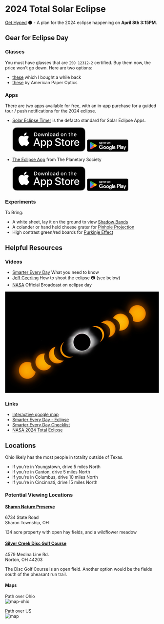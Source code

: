 # 2024 Total Solar Eclipse
[Get Hyped](https://youtu.be/AwlGxVcVNNw?feature=shared) 🌑  - A plan for the 2024 eclipse happening on **April 8th 3:15PM**.  

## Gear for Eclipse Day

### Glasses
You must have glasses that are `ISO 12312-2` certified. Buy them now, the price won't go down. Here are two options:
 - [these](https://www.amazon.com/gp/product/B01N9T9CZL/ref=ppx_yo_dt_b_asin_title_o00_s00?ie=UTF8&psc=1) which I bought a while back
 - [these](https://www.eclipseglasses.com/collections/eclipse-glasses-stock?sca_ref=2753051.yTIACw5DUs) by American Paper Optics

### Apps
There are two apps available for free, with an in-app purchase for a guided tour / push notifications for the 2024 eclipse.

 - [Solar Eclipse Timer](https://www.solareclipsetimer.com) is the defacto standard for Solar Eclipse Apps.  
   
    [![download-ios](./assets/app-store-badge.svg)](https://apps.apple.com/us/app/solar-eclipse-timer/id1203105865?platform=iphone)
    [![download-android](./assets/play-store-badge.png)](https://play.google.com/store/apps/details?id=com.foxwoodastronomy.solareclipsetimer)
 - [The Eclipse App](https://theeclipse.company/app) from The Planetary Society
   
    [![download-ios](./assets/app-store-badge.svg)](https://apps.apple.com/us/app/the-eclipse-app/id6476629038)
    [![download-android](./assets/play-store-badge.png)](h[ttps://play.google.com/store/apps/details?id=com.foxwoodastronomy.solareclipsetimer](https://play.google.com/store/apps/details?id=com.theeclipsecompany.theeclipseapp))

### Experiments

To Bring:
 - A white sheet, lay it on the ground to view [Shadow Bands](https://en.wikipedia.org/wiki/Shadow_bands) 
 - A colander or hand held cheese grater for [Pinhole Projection](https://youtu.be/eNK2LI7VeX4?feature=shared&t=530)
 - High contrast green/red boards for [Purkinje Effect](https://en.wikipedia.org/wiki/Purkinje_effect)

## Helpful Resources

### Videos

 - [Smarter Every Day](https://youtu.be/eNK2LI7VeX4?feature=shared) What you need to know
 - [Jeff Geerling](https://youtu.be/J-0i4wVHVdc?feature=shared) How to shoot the eclipse 📷 (see below)
 - [NASA](https://www.youtube.com/live/2MJY_ptQW1o?feature=shared) Official Broadcast on eclipse day

![eclipse](./assets/geerling.jpg)

### Links

 - [Interactive google map](https://eclipse2024.org/eclipse_cities/statemap.html)
 - [Smarter Every Day - Eclipse](https://www.smartereveryday.com/eclipse)
 - [Smarter Every Day Checklist](./assets/EclipseChecklist2.pdf)
 - [NASA 2024 Total Eclipse](https://science.nasa.gov/eclipses/future-eclipses/eclipse-2024/where-when/)

## Locations

Ohio likely has the most people in totality outside of Texas.

 - If you're in Youngstown, drive 5 miles North
 - If you're in Canton, drive 5 miles North
 - If you're in Columbus, drive 10 miles North
 - If you're in Cincinnati, drive 15 miles North

### Potential Viewing Locations

#### [Sharon Nature Preserve](https://www.medinacountyparks.com/index.php/parks/nature-preserves/sharon-nature-preserve)
6734 State Road  
Sharon Township, OH

134 acre property with open hay fields, and a wildflower meadow

#### [Silver Creek Disc Golf Course](https://www.summitmetroparks.org/silver-creek-metro-park.aspx)
4579 Medina Line Rd.  
Norton, OH 44203

The Disc Golf Course is an open field. Another option would be the fields south of the pheasant run trail.

#### Maps
Path over Ohio  
![map-ohio](./assets/eclipse_map_zoomed.png)

Path over US  
![map](./assets/eclipse_map_2024_nocity2_5400.png)